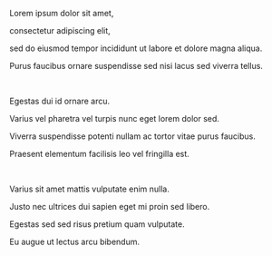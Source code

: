 Lorem ipsum dolor sit amet,

consectetur adipiscing elit,

sed do eiusmod tempor incididunt ut labore et dolore magna aliqua.

Purus faucibus ornare suspendisse sed nisi lacus sed viverra tellus.

<br>

Egestas dui id ornare arcu.

Varius vel pharetra vel turpis nunc eget lorem dolor sed.

Viverra suspendisse potenti nullam ac tortor vitae purus faucibus.

Praesent elementum facilisis leo vel fringilla est.

<br>

Varius sit amet mattis vulputate enim nulla.

Justo nec ultrices dui sapien eget mi proin sed libero.

Egestas sed sed risus pretium quam vulputate.

Eu augue ut lectus arcu bibendum.
